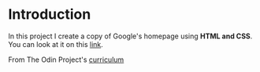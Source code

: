 # Introduction


In this project I create a copy of Google's homepage using **HTML and CSS**. You can look at it on this [link](#).

From The Odin Project's [curriculum](http://www.theodinproject.com/web-development-101/html-css)